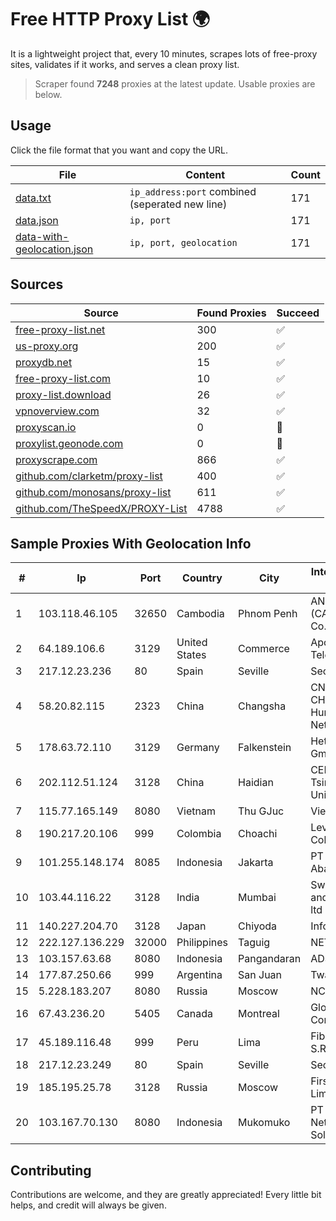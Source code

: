 
# Free HTTP Proxy List 🌍

It is a lightweight project that, every 10 minutes, scrapes lots of free-proxy sites, validates if it works, and serves a clean proxy list.


> Scraper found **7248** proxies at the latest update. Usable proxies are below.

## Usage

Click the file format that you want and copy the URL.


|File|Content|Count|
|----|-------|-----|
|[data.txt](https://raw.githubusercontent.com/themiralay/Proxy-List-World/master/data.txt)|`ip_address:port` combined (seperated new line)|171|
|[data.json](https://raw.githubusercontent.com/themiralay/Proxy-List-World/master/data.json)|`ip, port`|171|
|[data-with-geolocation.json](https://raw.githubusercontent.com/themiralay/Proxy-List-World/master/data-with-geolocation.json)|`ip, port, geolocation`|171|

## Sources

|Source|Found Proxies|Succeed|
|------|-------------|-------|
|[free-proxy-list.net](https://free-proxy-list.net)|300|✅|
|[us-proxy.org](https://www.us-proxy.org)|200|✅|
|[proxydb.net](http://proxydb.net)|15|✅|
|[free-proxy-list.com](https://free-proxy-list.com/?page=&port=&type%5B%5D=http&type%5B%5D=https&up_time=0&search=Search)|10|✅|
|[proxy-list.download](https://www.proxy-list.download/HTTP)|26|✅|
|[vpnoverview.com](https://vpnoverview.com/privacy/anonymous-browsing/free-proxy-servers)|32|✅|
|[proxyscan.io](https://www.proxyscan.io)|0|🚫|
|[proxylist.geonode.com](https://proxylist.geonode.com/api/proxy-list?limit=300&page=1&sort_by=lastChecked&sort_type=desc&protocols=http,https)|0|🚫|
|[proxyscrape.com](https://api.proxyscrape.com/v2/?request=displayproxies&protocol=http&timeout=10000&country=all&ssl=all&anonymity=all)|866|✅|
|[github.com/clarketm/proxy-list](https://raw.githubusercontent.com/clarketm/proxy-list/master/proxy-list-raw.txt)|400|✅|
|[github.com/monosans/proxy-list](https://raw.githubusercontent.com/monosans/proxy-list/main/proxies/http.txt)|611|✅|
|[github.com/TheSpeedX/PROXY-List](https://raw.githubusercontent.com/TheSpeedX/PROXY-List/master/http.txt)|4788|✅|


## Sample Proxies With Geolocation Info

|#|Ip|Port|Country|City|Internet Service Provider|
|-|--|----|-------|----|-------------------------|
|1|103.118.46.105|32650|Cambodia|Phnom Penh|ANGKOR E & C (CAMBODIA) Co., Ltd.|
|2|64.189.106.6|3129|United States|Commerce|Apogee Telecom Inc.|
|3|217.12.23.236|80|Spain|Seville|Secondary Node|
|4|58.20.82.115|2323|China|Changsha|CNC Group CHINA169 Hunan Province Network|
|5|178.63.72.110|3129|Germany|Falkenstein|Hetzner Online GmbH|
|6|202.112.51.124|3128|China|Haidian|CERNET2 IX at Tsinghua University|
|7|115.77.165.149|8080|Vietnam|Thu GJuc|Viettel Group|
|8|190.217.20.106|999|Colombia|Choachi|Level 3 Colombia S.A|
|9|101.255.148.174|8085|Indonesia|Jakarta|PT Remala Abadi|
|10|103.44.116.22|3128|India|Mumbai|Swastik Internet and Cables pvt. ltd|
|11|140.227.204.70|3128|Japan|Chiyoda|InfoSphere|
|12|222.127.136.229|32000|Philippines|Taguig|NETWORK-IP|
|13|103.157.63.68|8080|Indonesia|Pangandaran|ADSNETWORK|
|14|177.87.250.66|999|Argentina|San Juan|Twainsat SRL|
|15|5.228.183.207|8080|Russia|Moscow|NCNET|
|16|67.43.236.20|5405|Canada|Montreal|GloboTech Communications|
|17|45.189.116.48|999|Peru|Lima|Fiber Digital S.R.L|
|18|217.12.23.249|80|Spain|Seville|Secondary Node|
|19|185.195.25.78|3128|Russia|Moscow|First Server Limited|
|20|103.167.70.130|8080|Indonesia|Mukomuko|PT Rubyan Network Solution|



## Contributing

Contributions are welcome, and they are greatly appreciated! Every
little bit helps, and credit will always be given.

